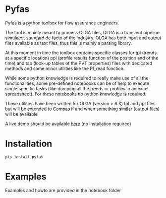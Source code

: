 # Pyfas

Pyfas is a python toolbox for flow assurance engineers.

The tool is mainly meant to process OLGA files, OLGA is a transient pipeline
simulator, standard de facto of the industry. OLGA has both input and output
files available as text files, thus this is mainly a parsing library.

At this moment in time the toolbox contains specific classes for tpl (trends at
a specific location) ppl (profile results function of the position and of the
time) and tab (look-up tables of the PVT properties) files with dedicated
methods and some minor utilities like the PI_read function.

While some python knowledge is required to really make use of all the
functionalities, some pre-defined notebooks can be of help to execute single
specific tasks (like dumping all the trends or profiles in an excel
spreadsheet). For these notebooks no python knowledge is required.

These utilities have been written for OLGA (version > 6.X) tpl and ppl files
but will be extended to Compas if and when something similar (output files)
will be available

A live demo should be available [here](http://mybinder.org/repo/gpagliuca/pyfas) (no installation required)

# Installation 
`pip install pyfas`

# Examples

Examples and howto are provided in the notebook folder
